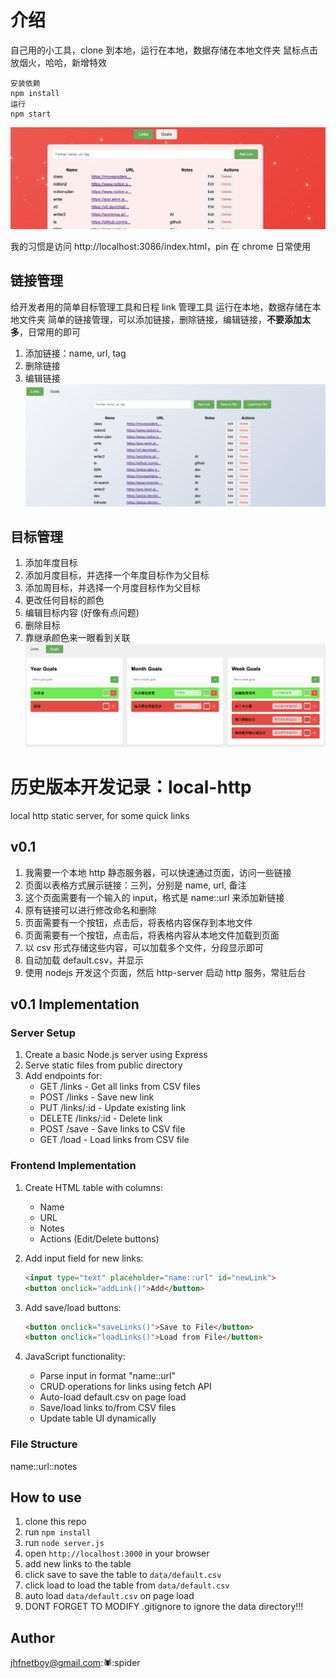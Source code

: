 
# 介绍
自己用的小工具，clone 到本地，运行在本地，数据存储在本地文件夹
鼠标点击放烟火，哈哈，新增特效
```
安装依赖
npm install 
运行
npm start 
```
![](https://raw.githubusercontent.com/jhfnetboy/MarkDownImg/main/img/202501011407268.png)

我的习惯是访问 http://localhost:3086/index.html，pin 在 chrome 日常使用

## 链接管理

给开发者用的简单目标管理工具和日程 link 管理工具
运行在本地，数据存储在本地文件夹
简单的链接管理，可以添加链接，删除链接，编辑链接，**不要添加太多**，日常用的即可
1. 添加链接：name, url, tag
2. 删除链接
3. 编辑链接
![](https://raw.githubusercontent.com/jhfnetboy/MarkDownImg/main/img/202501011323757.png)
## 目标管理

1. 添加年度目标
2. 添加月度目标，并选择一个年度目标作为父目标
3. 添加周目标，并选择一个月度目标作为父目标
4. 更改任何目标的颜色
5. 编辑目标内容 (好像有点问题)
6. 删除目标
7. 靠继承颜色来一眼看到关联
![](https://raw.githubusercontent.com/jhfnetboy/MarkDownImg/main/img/202501011324904.png)


# 历史版本开发记录：local-http
local http static server, for some quick links

## v0.1
1. 我需要一个本地 http 静态服务器，可以快速通过页面，访问一些链接
2. 页面以表格方式展示链接：三列，分别是 name, url, 备注
3. 这个页面需要有一个输入的 input，格式是 name::url 来添加新链接
4. 原有链接可以进行修改命名和删除
5. 页面需要有一个按钮，点击后，将表格内容保存到本地文件
6. 页面需要有一个按钮，点击后，将表格内容从本地文件加载到页面
7. 以 csv 形式存储这些内容，可以加载多个文件，分段显示即可
8. 自动加载 default.csv，并显示
9. 使用 nodejs 开发这个页面，然后 http-server 启动 http 服务，常驻后台

## v0.1 Implementation

### Server Setup
1. Create a basic Node.js server using Express
2. Serve static files from public directory
3. Add endpoints for:
   - GET /links - Get all links from CSV files
   - POST /links - Save new link
   - PUT /links/:id - Update existing link
   - DELETE /links/:id - Delete link
   - POST /save - Save links to CSV file
   - GET /load - Load links from CSV file

### Frontend Implementation
1. Create HTML table with columns:
   - Name
   - URL  
   - Notes
   - Actions (Edit/Delete buttons)

2. Add input field for new links:
   ```html
   <input type="text" placeholder="name::url" id="newLink">
   <button onclick="addLink()">Add</button>
   ```

3. Add save/load buttons:
   ```html
   <button onclick="saveLinks()">Save to File</button>
   <button onclick="loadLinks()">Load from File</button>
   ```

4. JavaScript functionality:
   - Parse input in format "name::url"
   - CRUD operations for links using fetch API
   - Auto-load default.csv on page load
   - Save/load links to/from CSV files
   - Update table UI dynamically

### File Structure
name::url::notes

## How to use
1. clone this repo
2. run `npm install`
3. run `node server.js`
4. open `http://localhost:3000` in your browser
5. add new links to the table
6. click save to save the table to `data/default.csv`
7. click load to load the table from `data/default.csv`
8. auto load `data/default.csv` on page load
9. DONT FORGET TO MODIFY .gitignore to ignore the data directory!!!

## Author
jhfnetboy@gmail.com::spider::spider

